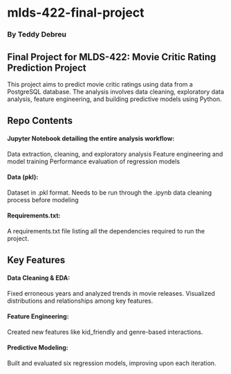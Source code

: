 # mlds-422-final-project

### By Teddy Debreu

## Final Project for MLDS-422: Movie Critic Rating Prediction Project
This project aims to predict movie critic ratings using data from a PostgreSQL database. The analysis involves data cleaning, exploratory data analysis, feature engineering, and building predictive models using Python.

## Repo Contents
#### Jupyter Notebook detailing the entire analysis workflow:
Data extraction, cleaning, and exploratory analysis
Feature engineering and model training
Performance evaluation of regression models

#### Data (pkl):
Dataset in .pkl format. Needs to be run through the .ipynb data cleaning process before modeling

#### Requirements.txt:
A requirements.txt file listing all the dependencies required to run the project.

## Key Features
#### Data Cleaning & EDA:
Fixed erroneous years and analyzed trends in movie releases.
Visualized distributions and relationships among key features.
#### Feature Engineering:
Created new features like kid_friendly and genre-based interactions.
#### Predictive Modeling:
Built and evaluated six regression models, improving upon each iteration.
